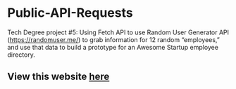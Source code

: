 # Public-API-Requests
Tech Degree project #5: Using Fetch API to use Random User Generator API (https://randomuser.me/) to grab information for 12 random “employees,” and use that data to build a prototype for an Awesome Startup employee directory. 


## View this website [here](https://ccarver80.github.io/Public-API-Requests/)

